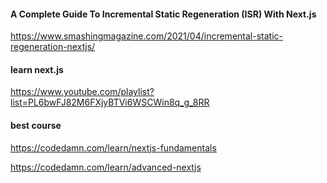 
#### A Complete Guide To Incremental Static Regeneration (ISR) With Next.js
https://www.smashingmagazine.com/2021/04/incremental-static-regeneration-nextjs/

#### learn next.js
https://www.youtube.com/playlist?list=PL6bwFJ82M6FXjyBTVi6WSCWin8q_g_8RR

#### best course
https://codedamn.com/learn/nextjs-fundamentals

https://codedamn.com/learn/advanced-nextjs
